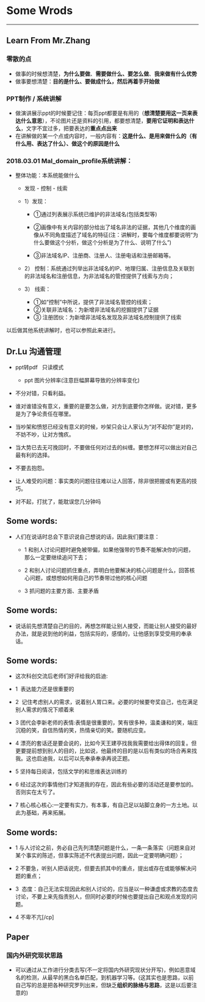 # Some Wrods

------

## Learn From Mr.Zhang

### 零散的点
* 做事的时候想清楚，**为什么要做**、**需要做什么、要怎么做**、**我来做有什么优势**
* 做事要想清楚：**目的是什么、要做成什么，然后再着手开始做**

### PPT制作 / 系统讲解
* 做演讲展示ppt的时候要记住：每页ppt都要是有用的（**想清楚要用这一页来表达什么意思**），不论图片还是资料的引用，都要想清楚，**要用它证明和表达什么**，文字不宜过多，把要表达的**重点点出来**
* 在讲解做的某一个点或内容时，一般内容有：**这是什么、是用来做什么的（有什么用、表达了什么）、做这个的原因是什么**


### 2018.03.01 Mal_domain_profile系统讲解：
* 整体功能：本系统能做什么
    * 发现 - 控制 - 线索
    * 1）发现：
        
        * ①通过列表展示系统已维护的非法域名(包括类型等)
        
        * ②画像中有关内容的部分给出了域名非法的证据，其他几个维度的画像从不同角度描述了域名的特征(注：讲解时，要每个维度都要说明“为什么要做这个分析，做这个分析是为了什么、说明了什么”)
         
        * ③非法域名IP、注册商、注册人、注册电话和注册邮箱等。

    * 2） 控制：系统通过列举出非法域名的IP、地理归属、注册信息及关联到的非法域名和注册信息，为非法域名的管控提供了线索与方向；

    * 3） 线索：
        * ①如“控制”中所说，提供了非法域名管控的线索；
        * ②关联非法域名：为新增非法域名的挖掘提供了证据
        * ③ 注册团伙：为新增非法域名发现及非法域名控制提供了线索
        
以后做其他系统讲解时，也可以参照此来进行。

## Dr.Lu 沟通管理
* ppt转pdf   只读模式
    * ppt 图片分辨率(注意巨幅屏幕导致的分辨率变化)

* 不分对错，只看利益。

* 谁对谁错没有意义，重要的是要怎么做，对方到底要你怎样做。说对错，更多是为了争论责任在哪里。

* 当吵架和愤怒已经没有意义的时候，吵架只会让人家认为“对不起你”是对的，不妨不吵，让对方愧疚。

* 当大势已去无可挽回时，不要做任何对过去的纠缠。要想怎样可以做出对自己最有利的选择。

* 不要去抱怨。

* 让人难受的问题：事实类的问题往往难以让人回答，除非很把握或有更高的技巧。

* 对不起，打扰了，能耽误您几分钟吗

## Some words:
* 人们在说话时总会下意识说自己想说的话，因此我们要注意：

    * 1 和别人讨论问题时避免被带偏，如果他强带的节奏不能解决你的问题，那么一定要继续追问下去；
    
    * 2 和别人讨论问题抓住重点，弄明白他要解决的核心问题是什么，回答核心问题，或想想如何用自己的节奏带过他的核心问题
    
    * 3 抓问题的主要方面、主要矛盾
    
## Some words:

* 说话前先想清楚自己的目的，再想怎样能让别人接受，而能让别人接受的最好办法，就是说到他的利益，包括实际的，感情的，让他感到享受受用的奉承话。

## Some words:

* 这次科创交流后老师们好评给我的启迪:

* 1  表达能力还是很重要的

* 2  记住考虑别人的需求，说着别人胃口来。必要的时候要夸奖自己，也在满足别人需求的情况下顺着来

* 3 团代会李新老师的表情:表情是很重要的，笑有很多种，温柔谦和的笑，端庄沉稳的笑，自信热情的笑，热情亲切的笑。要随机应变。

* 4 漂亮的套话还是要会说的，比如今天王建亭找我我需要给出得体的回复。但更要提前想到别人的目的，比如说，他最终的目的是以后有类似的场合再来找我。这也启迪我，以后可以先奉承奉承再说正题。

* 5 坚持每日阅读，包括文学的和思维表达训练的

* 6 经过这次的事情他们才知道我的存在，因此有些必要的活动还是要参加的。否则实在太亏了。

* 7 核心核心核心:一定要有实力，有本事，有自己足以站脚立身的一方土地。以此为基础，再来拓展。

## Some words:

* 1 与人讨论之前，务必自己先列清楚问题是什么，一条一条落实（问题来自对某个事实的陈述，但事实陈述不代表提出问题，因此一定要明确问题）；

* 2 不要急，听别人把话说完，但要去抓其中的重点，提出或存在或能够解决问题的重点；

* 3  态度：自己无法实现因此和别人讨论的，应当是以一种谦虚或求教的态度去讨论，不要上来先指责别人，但同时必要的时候也要提出自己和观点发现的问题。

* 4 不卑不亢[/cp]

## Paper

### 国内外研究现状思路

* 可以通过从工作进行分类去写(不一定将国内外研究现状分开写)，例如恶意域名的检测，从最早的黑白名单匹配，到机器学习等。(这其实也是思路，以前自己写的总是把各种研究罗列出来，但缺乏**组织的脉络与思路**，这是以后要注意的)

